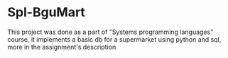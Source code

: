 # Spl-BguMart
This project was done as a part of "Systems programming languages" course, it implements a basic db for a supermarket using python and sql, more in the assignment's description
